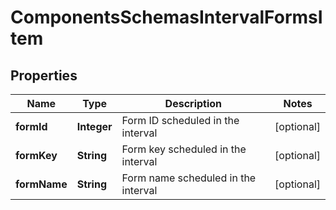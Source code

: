 

# ComponentsSchemasIntervalFormsItem


## Properties

| Name | Type | Description | Notes |
|------------ | ------------- | ------------- | -------------|
|**formId** | **Integer** | Form ID scheduled in the interval |  [optional] |
|**formKey** | **String** | Form key scheduled in the interval |  [optional] |
|**formName** | **String** | Form name scheduled in the interval |  [optional] |



